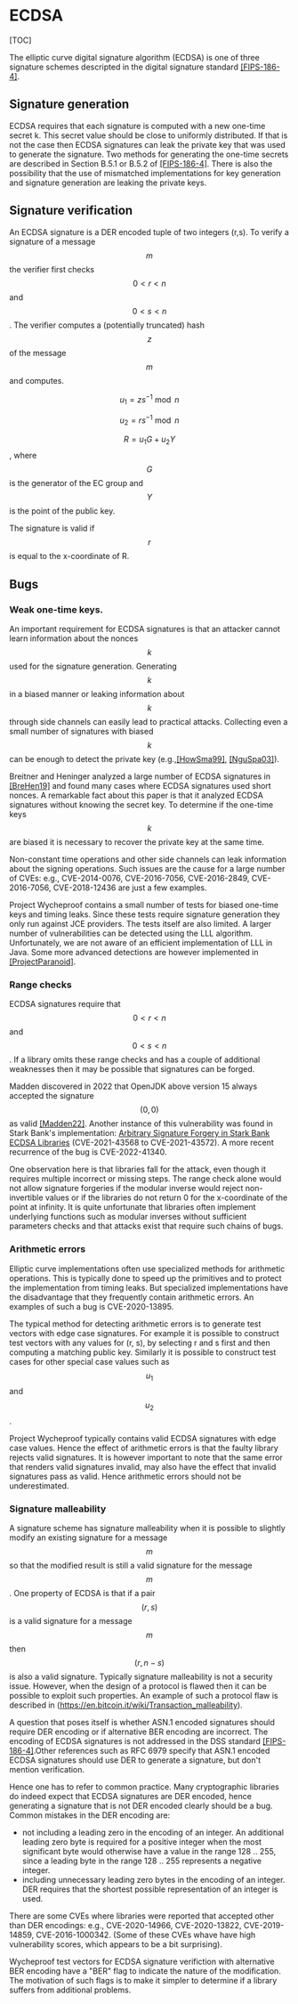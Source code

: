 # ECDSA

[TOC]

The elliptic curve digital signature algorithm (ECDSA) is one of three signature
schemes descripted in the digital signature standard
[[FIPS-186-4]](bib.md#fips-186-4).

## Signature generation

ECDSA requires that each signature is computed with a new one-time secret k.
This secret value should be close to uniformly distributed. If that is not the
case then ECDSA signatures can leak the private key that was used to generate
the signature. Two methods for generating the one-time secrets are described in
Section B.5.1 or B.5.2 of [[FIPS-186-4]](bib.md#fips-186-4). There is also the
possibility that the use of mismatched implementations for key generation and
signature generation are leaking the private keys.

## Signature verification

An ECDSA signature is a DER encoded tuple of two integers (r,s). To verify a
signature of a message $$m$$ the verifier first checks $$0 < r < n$$ and $$0 < s
< n$$. The verifier computes a (potentially truncated) hash $$z$$ of the message
$$m$$ and computes.

$$u_1=zs^{-1}\bmod{n}$$

$$u_2=rs^{-1}\bmod{n}$$

$$R = u_1G + u_2Y$$, where $$G$$ is the generator of the EC group and $$Y$$ is
the point of the public key.

The signature is valid if $$r$$ is equal to the x-coordinate of R.

## Bugs

### Weak one-time keys.

An important requirement for ECDSA signatures is that an attacker cannot learn
information about the nonces $$k$$ used for the signature generation. Generating
$$k$$ in a biased manner or leaking information about $$k$$ through side
channels can easily lead to practical attacks. Collecting even a small number of
signatures with biased $$k$$ can be enough to detect the private key
(e.g.,[[HowSma99]](bib.md#howsma99), [[NguSpa03]](bib.md#nguspa03)).

Breitner and Heninger analyzed a large number of ECDSA signatures in
[[BreHen19]](bib.md#brehen19) and found many cases where ECDSA signatures used
short nonces. A remarkable fact about this paper is that it analyzed ECDSA
signatures without knowing the secret key. To determine if the one-time keys
$$k$$ are biased it is necessary to recover the private key at the same time.

Non-constant time operations and other side channels can leak information about
the signing operations. Such issues are the cause for a large number of CVEs:
e.g., CVE-2014-0076, CVE-2016-7056, CVE-2016-2849, CVE-2016-7056, CVE-2018-12436
are just a few examples.

Project Wycheproof contains a small number of tests for biased one-time keys and
timing leaks. Since these tests require signature generation they only run
against JCE providers. The tests itself are also limited. A larger number of
vulnerabilities can be detected using the LLL algorithm. Unfortunately, we are
not aware of an efficient implementation of LLL in Java. Some more advanced
detections are however implemented in
[[ProjectParanoid]](bib.md#paranoidcrypto).

### Range checks

ECDSA signatures require that $$0 < r < n$$ and $$0 < s < n$$. If a library
omits these range checks and has a couple of additional weaknesses then it may
be possible that signatures can be forged.

Madden discovered in 2022 that OpenJDK above version 15 always accepted the
signature $$(0,0)$$ as valid [[Madden22]](bib.md#madden22). Another instance of
this vulnerability was found in Stark Bank's implementation:
[Arbitrary Signature Forgery in Stark Bank ECDSA Libraries](https://research.nccgroup.com/2021/11/08/technical-advisory-arbitrary-signature-forgery-in-stark-bank-ecdsa-libraries/) (CVE-2021-43568 to CVE-2021-43572).
A more recent recurrence of the bug is CVE-2022-41340.

One observation here is that libraries fall for the attack, even though it
requires multiple incorrect or missing steps. The range check alone would not
allow signature forgeries if the modular inverse would reject non-invertible
values or if the libraries do not return 0 for the x-coordinate of the point
at infinity. It is quite unfortunate that libraries often implement underlying
functions such as modular inverses without sufficient parameters checks and
that attacks exist that require such chains of bugs.


### Arithmetic errors

Elliptic curve implementations often use specialized methods for arithmetic
operations. This is typically done to speed up the primitives and to protect the
implementation from timing leaks. But specialized implementations have the
disadvantage that they frequently contain arithmetic errors. An examples of such
a bug is CVE-2020-13895.

The typical method for detecting arithmetic errors is to generate test vectors
with edge case signatures. For example it is possible to construct test vectors
with any values for (r, s), by selecting r and s first and then computing a
matching public key. Similarly it is possible to construct test cases for other
special case values such as $$u_1$$ and $$u_2$$.

Project Wycheproof typically contains valid ECDSA signatures with edge case
values. Hence the effect of arithmetic errors is that the faulty library rejects
valid signatures. It is however important to note that the same error that
renders valid signatures invalid, may also have the effect that invalid
signatures pass as valid. Hence arithmetic errors should not be underestimated.

### Signature malleability

A signature scheme has signature malleability when it is possible to slightly
modify an existing signature for a message $$m$$ so that the modified result is
still a valid signature for the message $$m$$. One property of ECDSA is that if
a pair $$(r,s)$$ is a valid signature for a message $$m$$ then $$(r, n-s)$$ is
also a valid signature. Typically signature malleability is not a security
issue. However, when the design of a protocol is flawed then it can be possible
to exploit such properties. An example of such a protocol flaw is described in
(https://en.bitcoin.it/wiki/Transaction_malleability).

A question that poses itself is whether ASN.1 encoded signatures should require
DER encoding or if alternative BER encoding are incorrect. The encoding of ECDSA
signatures is not addressed in the DSS standard
[[FIPS-186-4]](bib.md#fips-186-4).Other references such as RFC 6979 specify that
ASN.1 encoded ECDSA signatures should use DER to generate a signature, but don't
mention verification.

Hence one has to refer to common practice. Many cryptographic libraries do
indeed expect that ECDSA signatures are DER encoded, hence generating a
signature that is not DER encoded clearly should be a bug. Common mistakes in
the DER encoding are:

*   not including a leading zero in the encoding of an integer. An additional
    leading zero byte is required for a positive integer when the most
    significant byte would otherwise have a value in the range 128 .. 255, since
    a leading byte in the range 128 .. 255 represents a negative integer.
*   including unnecessary leading zero bytes in the encoding of an integer. DER
    requires that the shortest possible representation of an integer is used.

There are some CVEs where libraries were reported that accepted other than DER
encodings: e.g., CVE-2020-14966, CVE-2020-13822, CVE-2019-14859,
CVE-2016-1000342. (Some of these CVEs whave have high vulnerability scores,
which appears to be a bit surprising).

Wycheproof test vectors for ECDSA signature verifiction with alternative BER
encoding have a "BER" flag to indicate the nature of the modification. The
motivation of such flags is to make it simpler to determine if a library suffers
from additional problems.

